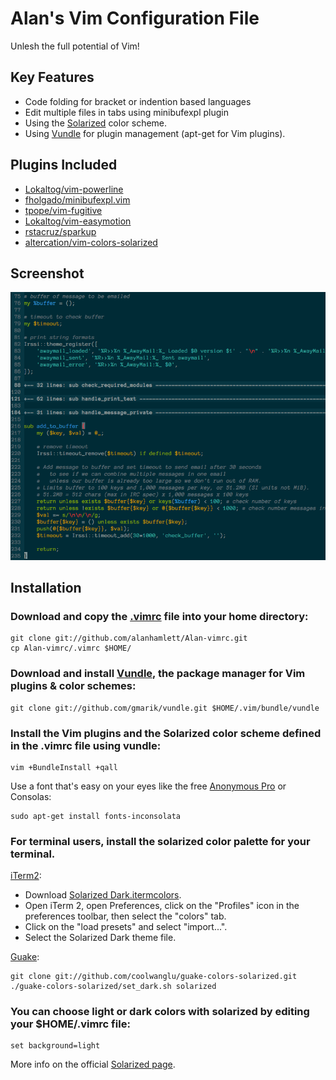 Alan's Vim Configuration File
=============================

Unlesh the full potential of Vim!

Key Features
------------

* Code folding for bracket or indention based languages
* Edit multiple files in tabs using minibufexpl plugin
* Using the [Solarized](https://github.com/altercation/solarized#features) color scheme.
* Using [Vundle](https://github.com/gmarik/vundle#about) for plugin management (apt-get for Vim plugins).

Plugins Included
----------------

* [Lokaltog/vim-powerline](https://github.com/Lokaltog/vim-powerline#screenshots)
* [fholgado/minibufexpl.vim](https://github.com/fholgado/minibufexpl.vim#features-overview)
* [tpope/vim-fugitive](https://github.com/tpope/vim-fugitive#fugitivevim)
* [Lokaltog/vim-easymotion](https://github.com/Lokaltog/vim-easymotion#introduction)
* [rstacruz/sparkup](https://github.com/rstacruz/sparkup#sparkup)
* [altercation/vim-colors-solarized](https://github.com/altercation/vim-colors-solarized)

Screenshot
----------

![screenshot1](https://github.com/alanhamlett/Alan-vimrc/raw/master/images/screenshot1.png)

Installation
------------

### Download and copy the [.vimrc](https://github.com/alanhamlett/Alan-vimrc/raw/master/.vimrc) file into your home directory:

    git clone git://github.com/alanhamlett/Alan-vimrc.git
    cp Alan-vimrc/.vimrc $HOME/

### Download and install [Vundle](https://github.com/gmarik/vundle#about), the package manager for Vim plugins & color schemes:

    git clone git://github.com/gmarik/vundle.git $HOME/.vim/bundle/vundle

### Install the Vim plugins and the Solarized color scheme defined in the .vimrc file using vundle:

    vim +BundleInstall +qall

Use a font that's easy on your eyes like the free [Anonymous Pro](http://www.ms-studio.com/FontSales/anonymouspro.html) or Consolas:

    sudo apt-get install fonts-inconsolata

### For terminal users, install the solarized color palette for your terminal.

[iTerm2](https://github.com/altercation/solarized/tree/master/iterm2-colors-solarized):

* Download [Solarized Dark.itermcolors](https://github.com/altercation/solarized/raw/master/iterm2-colors-solarized/Solarized%20Dark.itermcolors).
* Open iTerm 2, open Preferences, click on the "Profiles" icon in the preferences toolbar, then select the "colors" tab.
* Click on the "load presets" and select "import...".
* Select the Solarized Dark theme file.

[Guake](https://github.com/coolwanglu/guake-colors-solarized):

    git clone git://github.com/coolwanglu/guake-colors-solarized.git
    ./guake-colors-solarized/set_dark.sh solarized

### You can choose light or dark colors with solarized by editing your $HOME/.vimrc file:

    set background=light

More info on the official [Solarized page](https://github.com/altercation/solarized#features).

